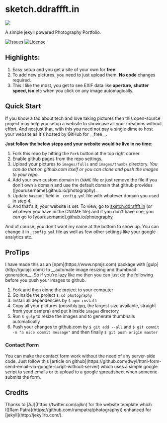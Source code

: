 # sketch.ddraffft.in

<kbd><img src='https://blog.ddraffft.in/assets/favicons/favicon-196x196.png'/></kbd>

A simple jekyll powered Photography Portfolio.

[![Issues](https://img.shields.io/github/issues/Navneet-Suresh/sketch.ddraffft.in.svg?style=flat-square)](https://github.com/Navneet-Suresh/navneet-suresh.github.io/issues/?utm_source=Links-Website&utm_medium=badge&utm_campaign=One-bio-link) [![License](https://img.shields.io/github/license/Navneet-Suresh/sketch.ddraffft.in.svg?style=flat-square)](https://github.com/Navneet-Suresh/navneet-suresh.github.io/blob/master/LICENSE.md?utm_source=Links-Website&utm_medium=badge&utm_campaign=One-bio-link)

<h2 id='Repo-Highlights'>Highlights:</h2>

1. Easy setup and you get a site of your own for __free__.
2. To add new pictures, you need to just upload them. __No code__ changes required.
3. This I like the most, you get to see EXIF data like __aperture, shutter speed, iso__ etc when you click on any image automagically.

<h2 id='quick-start'>Quick Start</h2>
If you know a tad about tech and love taking pictures then this open-source project may help you setup a website to showcase
all your creations without effort. And not just that, with this you need not pay a single dime to host your website as
it's hosted by GitHub for __free__.

**Just follow the below steps and your website would be live in no time:**

1. Fork this repo by hitting the `Fork` button at the top right corner.
2. Enable github pages from the repo settings.
3. Upload your pictures to `images/fulls` and `images/thumbs` directory. _You can do that on github.com itself or you can clone and push the images to your repo._
4. Add your own custom domain in `CNAME` file or just remove the file if you don't own a domain and use the default domain that github provides ([yourusername].github.io/photography).
5. Update `baseurl` field in `_config.yml` file with whatever domain you used in step 4.
6. And that's it, your website is set. To view, go to [sketch.ddraffft.in](https://sketch.ddraffft.in) (or whatever you have in the CNAME file) and if you don't have one, you can go to [[yourusername].github.io/photography](http://yourusername.github.io/photography)

And of course, you don't want my name at the bottom to show up. You can change it in `_config.yml` file as well as few other settings like your google analytics etc.
 
<h2 id='protips'>ProTips</h2>
I have made this as an [npm](https://www.npmjs.com) package with [gulp](http://gulpjs.com/) to __automate image resizing
and thumbnail generation__. So if you're lazy like me then you can just do the following before you push your images to github.

1. Fork and then clone the project to your computer
2. Go inside the project `$ cd photography`
3. Install all dependencies by `$ npm install`
4. Copy all your pictures (possibly jpg, the largest size available, straight from your camera) and put it inside `images` directory
5. Run `$ gulp` to resize the images and to generate thumbnails automatically
6. Push your changes to github.com by `$ git add --all` and `$ git commit -m "a nice commit message"` and then finally `$ git push origin master`

<h3 id='contact'>Contact Form</h3>
You can make the contact form work without the need of any server-side code. Just follow this [article on github](https://github.com/dwyl/html-form-send-email-via-google-script-without-server) which uses a simple google script to send emails or to upload to a google spreadsheet when someone submits the form.

<h2 id='credits'> Credits</h2>
Thanks to [AJ](https://twitter.com/ajlkn) for the website template which I([Ram Patra](https://github.com/rampatra/photography)) enhanced for [jekyll](http://jekyllrb.com/).



